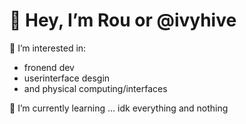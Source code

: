 # 👋 Hey, I’m Rou or @ivyhive

👀 I’m interested in:
- fronend dev
- userinterface desgin
- and physical computing/interfaces

🌱 I’m currently learning ... idk everything and nothing


<!---
ivyhive/ivyhive is a ✨ special ✨ repository because its `README.md` (this file) appears on your GitHub profile.
You can click the Preview link to take a look at your changes.
--->
